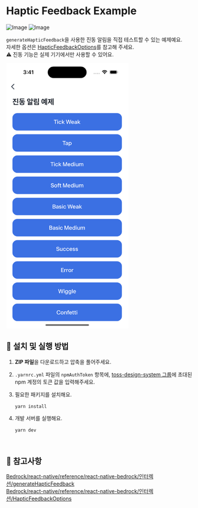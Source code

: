 # Haptic Feedback Example

![Image](https://github.com/user-attachments/assets/e3e87c6f-75f1-4ad8-9c0f-1a4a13666f9f)
![Image](https://github.com/user-attachments/assets/62eb3e4d-a6e1-493e-b76e-69bad926c2d8)

`generateHapticFeedback`을 사용한 진동 알림을 직접 테스트할 수 있는 예제예요.  
자세한 옵션은 [HapticFeedbackOptions](https://tossmini-docs.toss.im/react-native/reference/react-native-bedrock/%EC%9D%B8%ED%84%B0%EB%A0%89%EC%85%98/HapticFeedbackOptions.html)를 참고해 주세요.  
⚠️ 진동 기능은 실제 기기에서만 사용할 수 있어요.

<img src="../assets/with-haptic-feedback-example-image.png" alt="with-haptic-feedback-example-image" style="width: 330px;" />

<br />

## 🚀 설치 및 실행 방법

1. **ZIP 파일**을 다운로드하고 압축을 풀어주세요.

2. `.yarnrc.yml` 파일의 `npmAuthToken` 항목에, [toss-design-system 그룹](https://tossmini-docs.toss.im/tds-react-native/setup-npm/)에 초대된 npm 계정의 토큰 값을 입력해주세요.

3. 필요한 패키지를 설치해요.

   ```
   yarn install
   ```

4. 개발 서버를 실행해요.

   ```
   yarn dev
   ```

<br />

## 📌 참고사항

[Bedrock/react-native/reference/react-native-bedrock/인터렉션/generateHapticFeedback](https://tossmini-docs.toss.im/react-native/reference/react-native-bedrock/%EC%9D%B8%ED%84%B0%EB%A0%89%EC%85%98/generateHapticFeedback.html)  
[Bedrock/react-native/reference/react-native-bedrock/인터렉션/HapticFeedbackOptions](https://tossmini-docs.toss.im/react-native/reference/react-native-bedrock/%EC%9D%B8%ED%84%B0%EB%A0%89%EC%85%98/HapticFeedbackOptions.html)
